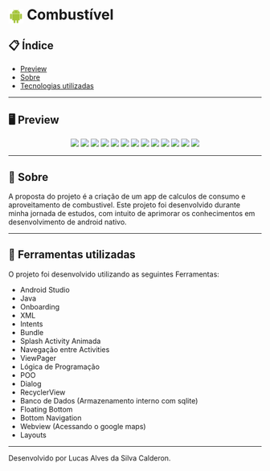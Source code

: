 # <img align="center" alt="Daniel-HTML" height="30" width="30" src="https://raw.githubusercontent.com/devicons/devicon/master/icons/android/android-original.svg"> Combustível



<div align="center">
</div>

## 📋 Índice

- [Preview](#-Preview)
- [Sobre](#-Sobre)
- [Tecnologias utilizadas](#-Ferramentas-utilizadas)

---

## 🖥 Preview

<div align="center">

 <img src="https://user-images.githubusercontent.com/87238842/182443779-4e5a32d7-0acf-4ca8-9f83-07a5bf5fe154.png" width="150">
 <img src="https://user-images.githubusercontent.com/87238842/182443784-26c002f9-d8db-4883-81f0-388c01d4a592.png" width="150">
 <img src="https://user-images.githubusercontent.com/87238842/182443788-da8b56ca-ed67-4c62-8bcb-a3618cb55e74.png" width="150">
 <img src="https://user-images.githubusercontent.com/87238842/182443789-d8422e88-769a-4e7e-a680-721ca0726687.png" width="150">
 <img src="https://user-images.githubusercontent.com/87238842/182443790-4c943e25-e27b-40d6-8ad5-800f04cbd90b.png" width="150">
 <img src="(https://user-images.githubusercontent.com/87238842/182443791-b660906c-6b09-4e29-95f3-33ad00bc2e4f.png" width="150">
 <img src="https://user-images.githubusercontent.com/87238842/182443797-c9656c2f-c871-4cfd-ac1d-3be979a082ff.png" width="150">
 <img src="https://user-images.githubusercontent.com/87238842/182443800-67ea6f06-6058-46f7-8bec-8aab632fe78c.png" width="150">
 <img src="https://user-images.githubusercontent.com/87238842/182443801-802bc1b0-4aa9-48cd-a25c-ebc798ffc522.png" width="150">
 <img src="https://user-images.githubusercontent.com/87238842/182443802-f2f1b110-0a69-4ff3-a133-2a89ef08dd45.png" width="150">
 <img src="https://user-images.githubusercontent.com/87238842/182443806-74930bdb-6385-45fe-a8cb-bc6a957172d3.png" width="150">
 <img src="https://user-images.githubusercontent.com/87238842/182443808-41c42b27-03bb-45dc-a0f0-892daba8375d.png" width="150">
 <img src="https://user-images.githubusercontent.com/87238842/182443812-ab9d2add-de35-42d9-abef-105af8295df5.png" width="150">


 
</div>

---

## 📖 Sobre

A proposta do projeto é a criação de um app de calculos de consumo e aproveitamento de combustivel.
Este projeto foi desenvolvido durante minha jornada de estudos, com intuito de aprimorar os conhecimentos em desenvolvimento de android nativo.

---

## 🚀 Ferramentas utilizadas

O projeto foi desenvolvido utilizando as seguintes Ferramentas:

- Android Studio
- Java
- Onboarding
- XML
- Intents
- Bundle
- Splash Activity Animada
- Navegação entre Activities
- ViewPager
- Lógica de Programação
- POO
- Dialog
- RecyclerView
- Banco de Dados (Armazenamento interno com sqlite)
- Floating Bottom
- Bottom Navigation
- Webview (Acessando o google maps)
- Layouts

---

Desenvolvido por Lucas Alves da Silva Calderon.
